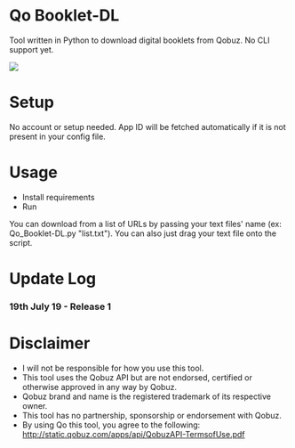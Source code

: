 # Qo Booklet-DL
Tool written in Python to download digital booklets from Qobuz. No CLI support yet.

![](https://thoas.feralhosting.com/sorrow/Qobuz-DL/bklet.jpg)

# Setup
No account or setup needed. App ID will be fetched automatically if it is not present in your config file.

# Usage
- Install requirements
- Run

You can download from a list of URLs by passing your text files' name (ex: Qo_Booklet-DL.py "list.txt"). You can also just drag your text file onto the script.

# Update Log #
### 19th July 19 - Release 1 ###

# Disclaimer
- I will not be responsible for how you use this tool.
- This tool uses the Qobuz API but are not endorsed, certified or otherwise approved in any way by Qobuz.
- Qobuz brand and name is the registered trademark of its respective owner.
- This tool has no partnership, sponsorship or endorsement with Qobuz. 
- By using Qo this tool, you agree to the following: http://static.qobuz.com/apps/api/QobuzAPI-TermsofUse.pdf
